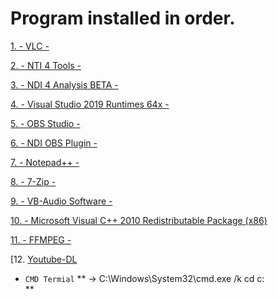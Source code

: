 # Program installed in order.


[1. - VLC -](https://get.videolan.org/vlc/3.0.12/win64/vlc-3.0.12-win64.exe)

[2. - NTI 4 Tools -](https://downloads.ndi.tv/Tools/NDI%204%20Tools.exe)

[3. - NDI 4 Analysis BETA -](https://downloads.ndi.tv/Tools/NDI%204%20Analysis%20BETA.exe)

[4. - Visual Studio 2019 Runtimes 64x -](https://cdn-fastly.obsproject.com/downloads/VC_redist.x64.exe)

[5. - OBS Studio -](https://cdn-fastly.obsproject.com/downloads/OBS-Studio-26.1.1-Full-Installer-x64.exe)

[6. - NDI OBS Plugin -](https://github.com/Palakis/obs-ndi/releases/download/4.9.1/obs-ndi-4.9.0-Windows-Installer.exe)

[7. - Notepad++ -](https://github.com/notepad-plus-plus/notepad-plus-plus/releases/download/v7.9.2/npp.7.9.2.Installer.x64.exe)

[8. - 7-Zip -](https://www.7-zip.org/a/7z1900-x64.exe)

[9. - VB-Audio Software -](https://download.vb-audio.com/Download_CABLE/VBCABLE_Driver_Pack43.zip)

[10. - Microsoft Visual C++ 2010 Redistributable Package (x86)](https://www.microsoft.com/en-US/download/confirmation.aspx?id=5555)

[11. - FFMPEG -](https://www.gyan.dev/ffmpeg/builds/ffmpeg-release-essentials.7z)

[12. [Youtube-DL ](https://yt-dl.org/downloads/2021.01.24.1/youtube-dl.exe)

- `CMD Termial` 
**
 &rarr;  C:\Windows\System32\cmd.exe /k cd c:\
**


